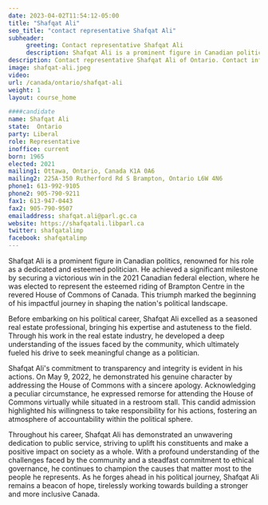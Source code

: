 ```yaml
---
date: 2023-04-02T11:54:12-05:00
title: "Shafqat Ali"
seo_title: "contact representative Shafqat Ali"
subheader:
     greeting: Contact representative Shafqat Ali
     description: Shafqat Ali is a prominent figure in Canadian politics, renowned for his role as a dedicated and esteemed politician.
description: Contact representative Shafqat Ali of Ontario. Contact information for Shafqat Ali includes email address, phone number, and mailing address.
image: shafqat-ali.jpeg
video:
url: /canada/ontario/shafqat-ali
weight: 1
layout: course_home

####candidate
name: Shafqat Ali
state:	Ontario
party: Liberal
role: Representative
inoffice: current
born: 1965
elected: 2021
mailing1: Ottawa, Ontario, Canada K1A 0A6
mailing2: 225A-350 Rutherford Rd S Brampton, Ontario L6W 4N6
phone1: 613-992-9105
phone2: 905-790-9211
fax1: 613-947-0443
fax2: 905-790-9507
emailaddress: shafqat.ali@parl.gc.ca
website: https://shafqatali.libparl.ca
twitter: shafqatalimp
facebook: shafqatalimp
---
```


Shafqat Ali is a prominent figure in Canadian politics, renowned for his role as a dedicated and esteemed politician. He achieved a significant milestone by securing a victorious win in the 2021 Canadian federal election, where he was elected to represent the esteemed riding of Brampton Centre in the revered House of Commons of Canada. This triumph marked the beginning of his impactful journey in shaping the nation's political landscape.

Before embarking on his political career, Shafqat Ali excelled as a seasoned real estate professional, bringing his expertise and astuteness to the field. Through his work in the real estate industry, he developed a deep understanding of the issues faced by the community, which ultimately fueled his drive to seek meaningful change as a politician.

Shafqat Ali's commitment to transparency and integrity is evident in his actions. On May 9, 2022, he demonstrated his genuine character by addressing the House of Commons with a sincere apology. Acknowledging a peculiar circumstance, he expressed remorse for attending the House of Commons virtually while situated in a restroom stall. This candid admission highlighted his willingness to take responsibility for his actions, fostering an atmosphere of accountability within the political sphere.

Throughout his career, Shafqat Ali has demonstrated an unwavering dedication to public service, striving to uplift his constituents and make a positive impact on society as a whole. With a profound understanding of the challenges faced by the community and a steadfast commitment to ethical governance, he continues to champion the causes that matter most to the people he represents. As he forges ahead in his political journey, Shafqat Ali remains a beacon of hope, tirelessly working towards building a stronger and more inclusive Canada.
